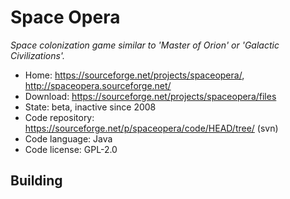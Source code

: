 # Space Opera

_Space colonization game similar to 'Master of Orion' or 'Galactic Civilizations'._

- Home: https://sourceforge.net/projects/spaceopera/, http://spaceopera.sourceforge.net/
- Download: https://sourceforge.net/projects/spaceopera/files
- State: beta, inactive since 2008
- Code repository: https://sourceforge.net/p/spaceopera/code/HEAD/tree/ (svn)
- Code language: Java
- Code license: GPL-2.0

## Building


